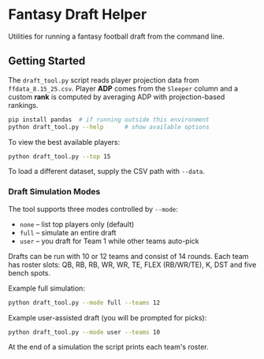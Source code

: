 # Fantasy Draft Helper

Utilities for running a fantasy football draft from the command line.

## Getting Started

The `draft_tool.py` script reads player projection data from `ffdata_8.15_25.csv`.
Player **ADP** comes from the `Sleeper` column and a custom **rank** is
computed by averaging ADP with projection-based rankings.

```bash
pip install pandas  # if running outside this environment
python draft_tool.py --help      # show available options
```

To view the best available players:

```bash
python draft_tool.py --top 15
```

To load a different dataset, supply the CSV path with `--data`.

### Draft Simulation Modes

The tool supports three modes controlled by `--mode`:

* `none` – list top players only (default)
* `full` – simulate an entire draft
* `user` – you draft for Team 1 while other teams auto-pick

Drafts can be run with 10 or 12 teams and consist of 14 rounds. Each team
has roster slots: QB, RB, RB, WR, WR, TE, FLEX (RB/WR/TE), K, DST and five
bench spots.

Example full simulation:

```bash
python draft_tool.py --mode full --teams 12
```

Example user-assisted draft (you will be prompted for picks):

```bash
python draft_tool.py --mode user --teams 10
```

At the end of a simulation the script prints each team's roster.
